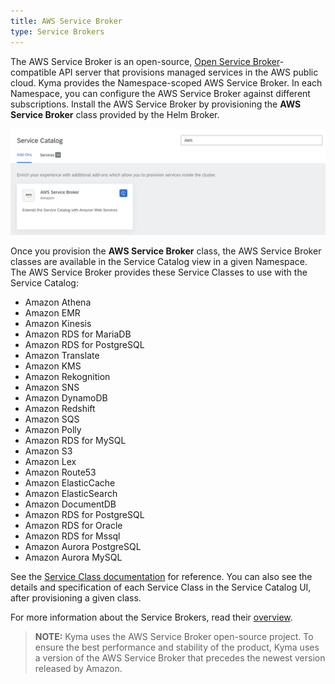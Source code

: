 ```yaml
---
title: AWS Service Broker
type: Service Brokers
---
```


The AWS Service Broker is an open-source, [Open Service Broker](https://www.openservicebrokerapi.org/)-compatible API server that provisions managed services in the AWS public cloud. Kyma provides the Namespace-scoped AWS Service Broker. In each Namespace, you can configure the AWS Service Broker against different subscriptions. Install the AWS Service Broker by provisioning the **AWS Service Broker** class provided by the Helm Broker.

![aws broker class](./assets/aws-class.png)

Once you provision the **AWS Service Broker** class, the AWS Service Broker classes are available in the Service Catalog view in a given Namespace.
The AWS Service Broker provides these Service Classes to use with the Service Catalog:

* Amazon Athena
* Amazon EMR
* Amazon Kinesis
* Amazon RDS for MariaDB
* Amazon RDS for PostgreSQL
* Amazon Translate
* Amazon KMS
* Amazon Rekognition
* Amazon SNS
* Amazon DynamoDB
* Amazon Redshift
* Amazon SQS
* Amazon Polly
* Amazon RDS for MySQL
* Amazon S3
* Amazon Lex
* Amazon Route53
* Amazon ElasticCache
* Amazon ElasticSearch
* Amazon DocumentDB
* Amazon RDS for PostgreSQL
* Amazon RDS for Oracle
* Amazon RDS for Mssql
* Amazon Aurora PostgreSQL
* Amazon Aurora MySQL

See the [Service Class documentation](https://github.com/awslabs/aws-servicebroker/tree/v1.0.0/templates) for reference. You can also see the details and specification of each Service Class in the Service Catalog UI, after provisioning a given class.

For more information about the Service Brokers, read their [overview](#service-brokers-overview).

>**NOTE:** Kyma uses the AWS Service Broker open-source project. To ensure the best performance and stability of the product, Kyma uses a version of the AWS Service Broker that precedes the newest version released by Amazon.
